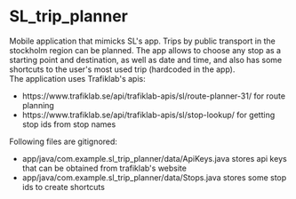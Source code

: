 # SL_trip_planner

Mobile application that mimicks SL's app. 
Trips by public transport in the stockholm region can be planned. The app allows to choose any stop as a starting point and destination, 
as well as date and time,
and also has some shortcuts to the user's most used trip (hardcoded in the app).<br>
The application uses Trafiklab's apis:
<ul>
  <li> https://www.trafiklab.se/api/trafiklab-apis/sl/route-planner-31/ for route planning </li>
  <li> https://www.trafiklab.se/api/trafiklab-apis/sl/stop-lookup/ for getting stop ids from stop names </li>
</ul>

Following files are gitignored:
<ul>
<li> app/java/com.example.sl_trip_planner/data/ApiKeys.java stores api keys that can be obtained from trafiklab's website </li>
<li> app/java/com.example.sl_trip_planner/data/Stops.java stores some stop ids to create shortcuts</li>
</ul>

